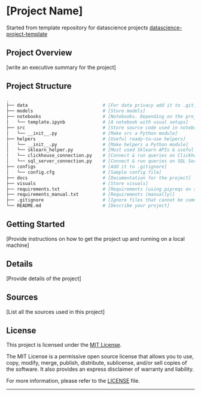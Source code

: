 # [Project Name]

Started from template repository for datascience
projects [datascience-project-template](https://github.com/DamonRabie/datascience-project-template)

## Project Overview

[write an executive summary for the project]

## Project Structure

```bash
.
├── data                            # [For data privacy add it to .gitignore]
├── models                          # [Store models]
├── notebooks                       # [Notebooks. Depending on the project, notebooks may be added to .gitignore]
│   └── template.ipynb              # [A notebook with usual setups]   
├── src                             # [Store source code used in notebooks]
│   └── __init__.py                 # [Make src a Python module]
├── helpers                         # [Useful ready-to-use helpers]
│   └── __init__.py                 # [Make helpers a Python module]
│   └── sklearn_helper.py           # [Most used Sklearn APIs & useful plotting functions]
│   └── clickhouse_connection.py    # [Connect & run queries on Clickhouse]
│   └── sql_server_connection.py    # [Connect & run queries on SQL Server]
├── configs                         # [Add it to .gitignore]
│   └── config.cfg                  # [Sample config file]
├── docs                            # [Documentation for the project]
├── visuals                         # [Store visuals]
├── requirements.txt                # [Requirements (using pipreqs on src directory)]
├── requirements_manual.txt         # [Requirements (manually)]
├── .gitignore                      # [Ignore files that cannot be committed to Git]
└── README.md                       # [Describe your project]
```

## Getting Started

[Provide instructions on how to get the project up and running on a local machine]

## Details

[Provide details of the project]

## Sources

[List all the sources used in this project]

## License

This project is licensed under the [MIT License](LICENSE).

The MIT License is a permissive open source license that allows you to use, copy, modify, merge, publish, distribute,
sublicense, and/or sell copies of the software. It also provides an express disclaimer of warranty and liability.

For more information, please refer to the [LICENSE](LICENSE) file.

---